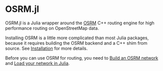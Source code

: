 # OSRM.jl

OSRM.jl is a Julia wrapper around the [OSRM](https://github.com/Project-OSRM/osrm-backend) C++ routing engine for high performance routing on OpenStreetMap data. 

Installing OSRM is a little more complicated than most Julia packages, because it requires building the OSRM backend and a C++ shim from source. See [Installation](@ref) for more details.

Before you can use OSRM for routing, you need to [Build an OSRM network](@ref) and [Load your network in Julia](@ref).
